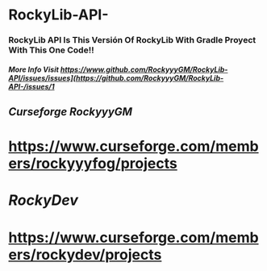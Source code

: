 # RockyLib-API-
### RockyLib API Is This Versión Of RockyLib With Gradle Proyect With This One Code!!
##### More Info Visit https://www.github.com/RockyyyGM/RockyLib-API/issues/issues](https://github.com/RockyyyGM/RockyLib-API-/issues/1
## *Curseforge* *RockyyyGM*
# https://www.curseforge.com/members/rockyyyfog/projects
# *RockyDev*
# https://www.curseforge.com/members/rockydev/projects
